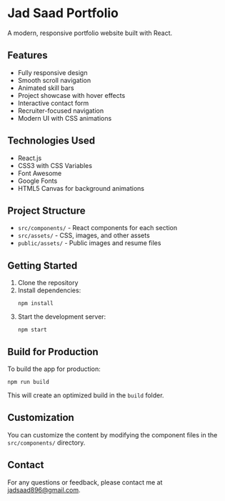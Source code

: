 # Jad Saad Portfolio

A modern, responsive portfolio website built with React.

## Features

- Fully responsive design
- Smooth scroll navigation
- Animated skill bars
- Project showcase with hover effects
- Interactive contact form
- Recruiter-focused navigation
- Modern UI with CSS animations

## Technologies Used

- React.js
- CSS3 with CSS Variables
- Font Awesome
- Google Fonts
- HTML5 Canvas for background animations

## Project Structure

- `src/components/` - React components for each section
- `src/assets/` - CSS, images, and other assets
- `public/assets/` - Public images and resume files

## Getting Started

1. Clone the repository
2. Install dependencies:
   ```
   npm install
   ```
3. Start the development server:
   ```
   npm start
   ```

## Build for Production

To build the app for production:

```
npm run build
```

This will create an optimized build in the `build` folder.

## Customization

You can customize the content by modifying the component files in the `src/components/` directory.

## Contact

For any questions or feedback, please contact me at jadsaad896@gmail.com.
